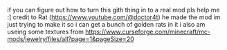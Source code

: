 if you can figure out how to turn this gith thing in to a real mod pls help me
:]
credit to Rat (https://www.youtube.com/@doctor4t) he made the mod im just trying to make it so i can get a bunch of golden rats in it 
i also am useing some textures from https://www.curseforge.com/minecraft/mc-mods/jewelry/files/all?page=1&pageSize=20
